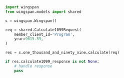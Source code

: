 <!-- Start SDK Example Usage -->


```python
import wingspan
from wingspan.models import shared

s = wingspan.Wingspan()

req = shared.Calculate1099Request(
    member_client_id='Program',
    year=9615.59,
)

res = s.one_thousand_and_ninety_nine.calculate(req)

if res.calculate1099_response is not None:
    # handle response
    pass
```
<!-- End SDK Example Usage -->